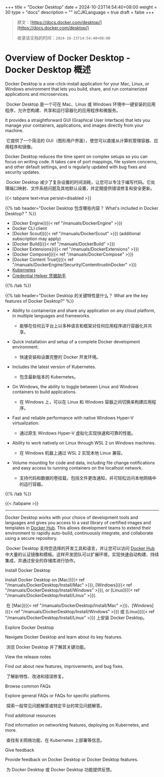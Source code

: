 +++
title = "Docker Desktop"
date = 2024-10-23T14:54:40+08:00
weight = 30
type = "docs"
description = ""
isCJKLanguage = true
draft = false
+++

> 原文：[https://docs.docker.com/desktop/](https://docs.docker.com/desktop/)
>
> 收录该文档的时间：`2024-10-23T14:54:40+08:00`

# Overview of Docker Desktop - Docker Desktop 概述

Docker Desktop is a one-click-install application for your Mac, Linux, or Windows environment that lets you build, share, and run containerized applications and microservices.

​	Docker Desktop 是一个可在 Mac、Linux 或 Windows 环境中一键安装的应用程序，允许您构建、共享和运行容器化的应用程序和微服务。

It provides a straightforward GUI (Graphical User Interface) that lets you manage your containers, applications, and images directly from your machine.

​	它提供了一个简洁的 GUI（图形用户界面），使您可以直接从计算机管理容器、应用程序和镜像。

Docker Desktop reduces the time spent on complex setups so you can focus on writing code. It takes care of port mappings, file system concerns, and other default settings, and is regularly updated with bug fixes and security updates.

​	Docker Desktop 减少了复杂设置的时间消耗，让您可以专注于编写代码。它处理端口映射、文件系统问题及其他默认设置，并定期提供错误修复和安全更新。

{{< tabpane text=true persist=disabled >}}

{{% tab header="Docker Desktop 包含哪些内容？ What's included in Docker Desktop? " %}}

- [Docker Engine]({{< ref "/manuals/DockerEngine" >}})
- Docker CLI client
- [Docker Scout]({{< ref "/manuals/DockerScout" >}}) (additional subscription may apply)
- [Docker Build]({{< ref "/manuals/DockerBuild" >}})
- [Docker Extensions]({{< ref "/manuals/DockerExtensions" >}})
- [Docker Compose]({{< ref "/manuals/DockerCompose" >}})
- [Docker Content Trust]({{< ref "/manuals/DockerEngine/Security/ContenttrustinDocker" >}})
- [Kubernetes](https://github.com/kubernetes/kubernetes/)
- [Credential Helper 凭据助手](https://github.com/docker/docker-credential-helpers/)

{{% /tab  %}}

{{% tab header="Docker Desktop 的关键特性是什么？ What are the key features of Docker Desktop?" %}}

- Ability to containerize and share any application on any cloud platform, in multiple languages and frameworks.
  - 能够在任何云平台上以多种语言和框架对任何应用程序进行容器化并共享。

- Quick installation and setup of a complete Docker development environment.
  - 快速安装和设置完整的 Docker 开发环境。

- Includes the latest version of Kubernetes.
  - 包含最新版本的 Kubernetes。

- On Windows, the ability to toggle between Linux and Windows containers to build applications.
  - 在 Windows 上，可以在 Linux 和 Windows 容器之间切换来构建应用程序。

- Fast and reliable performance with native Windows Hyper-V virtualization.
  - 通过原生 Windows Hyper-V 虚拟化实现快速和可靠的性能。

- Ability to work natively on Linux through WSL 2 on Windows machines.
  - 在 Windows 机器上通过 WSL 2 实现本地 Linux 兼容。

- Volume mounting for code and data, including file change notifications and easy access to running containers on the localhost network.
  - 支持代码和数据的卷挂载，包括文件更改通知，并可轻松访问本地网络中的运行容器。


{{% /tab  %}}

{{< /tabpane >}}



------

Docker Desktop works with your choice of development tools and languages and gives you access to a vast library of certified images and templates in [Docker Hub](https://hub.docker.com/). This allows development teams to extend their environment to rapidly auto-build, continuously integrate, and collaborate using a secure repository.

​	Docker Desktop 支持您选择的开发工具和语言，并让您可以访问 [Docker Hub](https://hub.docker.com/) 中大量的认证镜像和模板。这样开发团队可以扩展环境，实现快速自动构建、持续集成，并通过安全的存储库进行协作。



Install Docker Desktop

Install Docker Desktop on [Mac]({{< ref "/manuals/DockerDesktop/Install/Mac" >}}), [Windows]({{< ref "/manuals/DockerDesktop/Install/Windows" >}}), or [Linux]({{< ref "/manuals/DockerDesktop/Install/Linux" >}}).

​	在 [Mac]({{< ref "/manuals/DockerDesktop/Install/Mac" >}})、[Windows]({{< ref "/manuals/DockerDesktop/Install/Windows" >}}) 或 [Linux]({{< ref "/manuals/DockerDesktop/Install/Linux" >}}) 上安装 Docker Desktop。

Explore Docker Desktop

Navigate Docker Desktop and learn about its key features.

​	浏览 Docker Desktop 并了解其关键功能。



View the release notes

Find out about new features, improvements, and bug fixes.

​	了解新特性、改进和错误修复。



Browse common FAQs

Explore general FAQs or FAQs for specific platforms.

​	探索一般常见问题解答或特定平台的常见问题解答。



Find additional resources

Find information on networking features, deploying on Kubernetes, and more.

​	查找有关网络功能、在 Kubernetes 上部署等信息。



Give feedback

Provide feedback on Docker Desktop or Docker Desktop features.

​	为 Docker Desktop 或 Docker Desktop 功能提供反馈。
